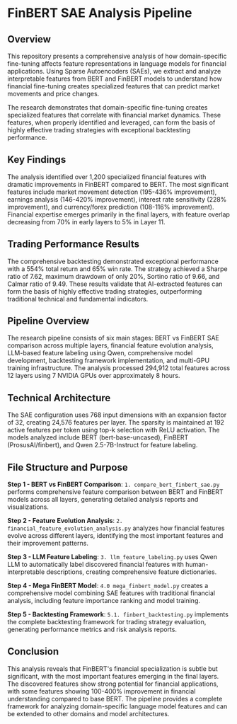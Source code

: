 # FinBERT SAE Analysis Pipeline

## Overview

This repository presents a comprehensive analysis of how domain-specific fine-tuning affects feature representations in language models for financial applications. Using Sparse Autoencoders (SAEs), we extract and analyze interpretable features from BERT and FinBERT models to understand how financial fine-tuning creates specialized features that can predict market movements and price changes.

The research demonstrates that domain-specific fine-tuning creates specialized features that correlate with financial market dynamics. These features, when properly identified and leveraged, can form the basis of highly effective trading strategies with exceptional backtesting performance.

## Key Findings

The analysis identified over 1,200 specialized financial features with dramatic improvements in FinBERT compared to BERT. The most significant features include market movement detection (195-436% improvement), earnings analysis (146-420% improvement), interest rate sensitivity (228% improvement), and currency/forex prediction (108-116% improvement). Financial expertise emerges primarily in the final layers, with feature overlap decreasing from 70% in early layers to 5% in Layer 11.

## Trading Performance Results

The comprehensive backtesting demonstrated exceptional performance with a 554% total return and 65% win rate. The strategy achieved a Sharpe ratio of 7.62, maximum drawdown of only 20%, Sortino ratio of 9.66, and Calmar ratio of 9.49. These results validate that AI-extracted features can form the basis of highly effective trading strategies, outperforming traditional technical and fundamental indicators.

## Pipeline Overview

The research pipeline consists of six main stages: BERT vs FinBERT SAE comparison across multiple layers, financial feature evolution analysis, LLM-based feature labeling using Qwen, comprehensive model development, backtesting framework implementation, and multi-GPU training infrastructure. The analysis processed 294,912 total features across 12 layers using 7 NVIDIA GPUs over approximately 8 hours.

## Technical Architecture

The SAE configuration uses 768 input dimensions with an expansion factor of 32, creating 24,576 features per layer. The sparsity is maintained at 192 active features per token using top-k selection with ReLU activation. The models analyzed include BERT (bert-base-uncased), FinBERT (ProsusAI/finbert), and Qwen 2.5-7B-Instruct for feature labeling.

## File Structure and Purpose

**Step 1 - BERT vs FinBERT Comparison**: `1. compare_bert_finbert_sae.py` performs comprehensive feature comparison between BERT and FinBERT models across all layers, generating detailed analysis reports and visualizations.

**Step 2 - Feature Evolution Analysis**: `2. financial_feature_evolution_analysis.py` analyzes how financial features evolve across different layers, identifying the most important features and their improvement patterns.

**Step 3 - LLM Feature Labeling**: `3. llm_feature_labeling.py` uses Qwen LLM to automatically label discovered financial features with human-interpretable descriptions, creating comprehensive feature dictionaries.

**Step 4 - Mega FinBERT Model**: `4.0 mega_finbert_model.py` creates a comprehensive model combining SAE features with traditional financial analysis, including feature importance ranking and model training.

**Step 5 - Backtesting Framework**: `5.1. finbert_backtesting.py` implements the complete backtesting framework for trading strategy evaluation, generating performance metrics and risk analysis reports.

## Conclusion

This analysis reveals that FinBERT's financial specialization is subtle but significant, with the most important features emerging in the final layers. The discovered features show strong potential for financial applications, with some features showing 100-400% improvement in financial understanding compared to base BERT. The pipeline provides a complete framework for analyzing domain-specific language model features and can be extended to other domains and model architectures.

